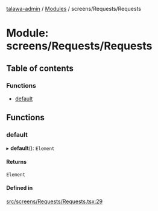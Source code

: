 [talawa-admin](../README.md) / [Modules](../modules.md) / screens/Requests/Requests

# Module: screens/Requests/Requests

## Table of contents

### Functions

- [default](screens_Requests_Requests.md#default)

## Functions

### default

▸ **default**(): `Element`

#### Returns

`Element`

#### Defined in

[src/screens/Requests/Requests.tsx:29](https://github.com/krishna619/talawa-admin/blob/63d4450/src/screens/Requests/Requests.tsx#L29)
